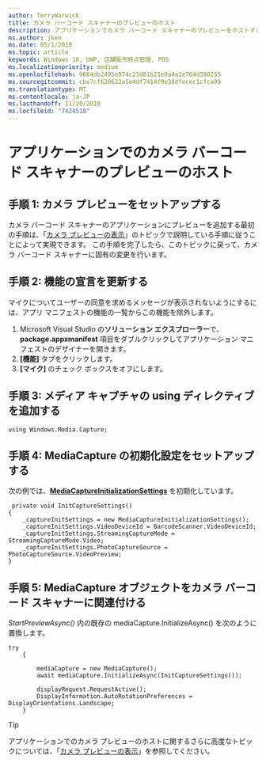 ```yaml
---
author: TerryWarwick
title: カメラ バーコード スキャナーのプレビューのホスト
description: アプリケーションでカメラ バーコード スキャナーのプレビューをホストする方法を説明します。
ms.author: jken
ms.date: 05/1/2018
ms.topic: article
keywords: Windows 10, UWP, 店舗販売時点管理, POS
ms.localizationpriority: medium
ms.openlocfilehash: 9684db2495e974c23d81b21e9a4a2e764d390255
ms.sourcegitcommit: cbe7cf620622a5e4df7414f9e38dfecec1cfca99
ms.translationtype: MT
ms.contentlocale: ja-JP
ms.lasthandoff: 11/20/2018
ms.locfileid: "7424518"
---
```

# <a name="hosting-a-camera-barcode-scanner-preview-in-your-application"></a>アプリケーションでのカメラ バーコード スキャナーのプレビューのホスト
## <a name="step-1-setup-your-camera-preview"></a>手順 1: カメラ プレビューをセットアップする
カメラ バーコード スキャナーのアプリケーションにプレビューを追加する最初の手順は、「[カメラ プレビューの表示](../audio-video-camera/simple-camera-preview-access.md)」のトピックで説明している手順に従うことによって実現できます。  この手順を完了したら、このトピックに戻って、カメラ バーコード スキャナーに固有の変更を行います。

## <a name="step-2-update-capability-declarations"></a>手順 2: 機能の宣言を更新する
マイクについてユーザーの同意を求めるメッセージが表示されないようにするには、アプリ マニフェストの機能の一覧からこの機能を除外します。

1. Microsoft Visual Studio の**ソリューション エクスプローラー**で、**package.appxmanifest** 項目をダブルクリックしてアプリケーション マニフェストのデザイナーを開きます。
2. **[機能]** タブをクリックします。
3. **[マイク]** のチェック ボックスをオフにします。

 ## <a name="step-3-add-additional-using-directive-for-media-capture"></a>手順 3: メディア キャプチャの using ディレクティブを追加する

```Csharp
using Windows.Media.Capture;
```

## <a name="step-4-set-up-your-mediacapture-initialization-settings"></a>手順 4: MediaCapture の初期化設定をセットアップする
次の例では、[**MediaCaptureInitializationSettings**](https://docs.microsoft.com/uwp/api/windows.media.capture.mediacaptureinitializationsettings) を初期化しています。 

```Csharp
 private void InitCaptureSettings()
{
    _captureInitSettings = new MediaCaptureInitializationSettings();
    _captureInitSettings.VideoDeviceId = BarcodeScanner.VideoDeviceId;
    _captureInitSettings.StreamingCaptureMode = StreamingCaptureMode.Video;
    _captureInitSettings.PhotoCaptureSource = PhotoCaptureSource.VideoPreview;
}
```
## <a name="step-5-associate-your-mediacapture-object-with-the-camera-barcode-scanner"></a>手順 5: MediaCapture オブジェクトをカメラ バーコード スキャナーに関連付ける
*StartPreviewAsync()* 内の既存の mediaCapture.InitializeAsync() を次のように置換します。

```Csharp
try
    {

        mediaCapture = new MediaCapture();
        await mediaCapture.InitializeAsync(InitCaptureSettings());

        displayRequest.RequestActive();
        DisplayInformation.AutoRotationPreferences = DisplayOrientations.Landscape;
    }
```

> [!TIP]
> アプリケーションでのカメラ プレビューのホストに関するさらに高度なトピックについては、「[カメラ プレビューの表示](https://docs.microsoft.com/windows/uwp/audio-video-camera/simple-camera-preview-access#add-capability-declarations-to-the-app-manifest)」を参照してください。

